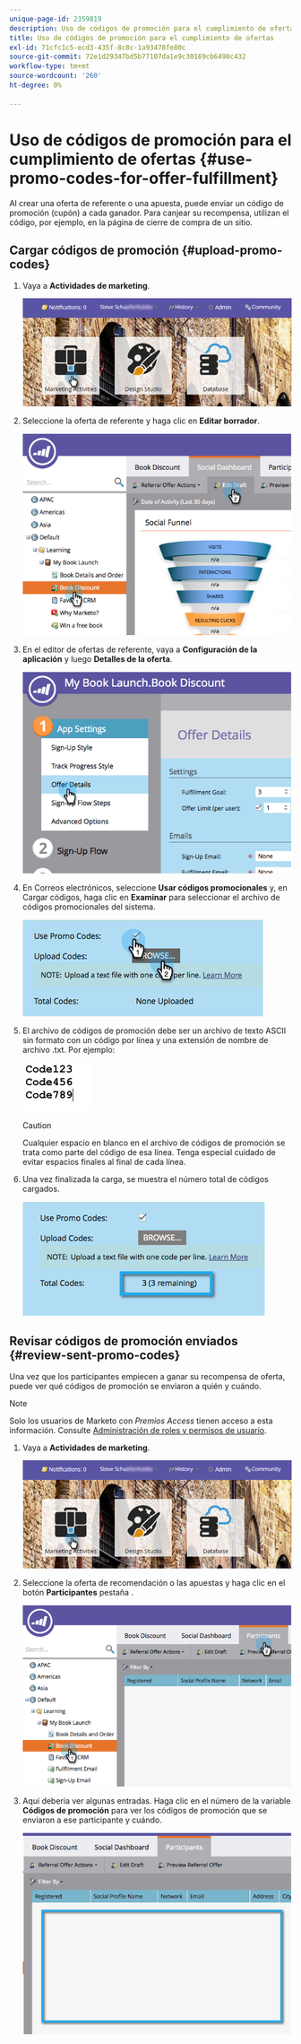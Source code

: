 ```yaml
---
unique-page-id: 2359819
description: Uso de códigos de promoción para el cumplimiento de ofertas - Documentos de Marketo - Documentación del producto
title: Uso de códigos de promoción para el cumplimiento de ofertas
exl-id: 71cfc1c5-ecd3-435f-8c8c-1a93478fe80c
source-git-commit: 72e1d29347bd5b77107da1e9c30169cb6490c432
workflow-type: tm+mt
source-wordcount: '260'
ht-degree: 0%

---
```


# Uso de códigos de promoción para el cumplimiento de ofertas {#use-promo-codes-for-offer-fulfillment}

Al crear una oferta de referente o una apuesta, puede enviar un código de promoción (cupón) a cada ganador. Para canjear su recompensa, utilizan el código, por ejemplo, en la página de cierre de compra de un sitio.

## Cargar códigos de promoción {#upload-promo-codes}

1. Vaya a **Actividades de marketing**.

   ![](assets/login-marketing-activities-2.png)

1. Seleccione la oferta de referente y haga clic en **Editar borrador**.

   ![](assets/image2015-4-22-11-3a16-3a45.png)

1. En el editor de ofertas de referente, vaya a **Configuración de la aplicación** y luego **Detalles de la oferta**.

   ![](assets/image2015-4-22-11-3a23-3a39.png)

1. En Correos electrónicos, seleccione **Usar códigos promocionales** y, en Cargar códigos, haga clic en **Examinar** para seleccionar el archivo de códigos promocionales del sistema.

   ![](assets/image2015-4-22-12-3a52-3a43.png)

1. El archivo de códigos de promoción debe ser un archivo de texto ASCII sin formato con un código por línea y una extensión de nombre de archivo .txt. Por ejemplo:

   ![](assets/image2015-4-22-13-3a2-3a23.png)

   >[!CAUTION]
   >
   >Cualquier espacio en blanco en el archivo de códigos de promoción se trata como parte del código de esa línea. Tenga especial cuidado de evitar espacios finales al final de cada línea.

1. Una vez finalizada la carga, se muestra el número total de códigos cargados.

   ![](assets/image2015-4-22-13-3a8-3a31.png)

## Revisar códigos de promoción enviados {#review-sent-promo-codes}

Una vez que los participantes empiecen a ganar su recompensa de oferta, puede ver qué códigos de promoción se enviaron a quién y cuándo.

>[!NOTE]
>
>Solo los usuarios de Marketo con _Premios Access_ tienen acceso a esta información. Consulte  [Administración de roles y permisos de usuario](/help/marketo/product-docs/administration/users-and-roles/managing-user-roles-and-permissions.md).

1. Vaya a **Actividades de marketing**.

   ![](assets/login-marketing-activities-2.png)

1. Seleccione la oferta de recomendación o las apuestas y haga clic en el botón **Participantes** pestaña .

   ![](assets/image2015-4-22-11-3a36-3a22.png)

1. Aquí debería ver algunas entradas. Haga clic en el número de la variable **Códigos de promoción** para ver los códigos de promoción que se enviaron a ese participante y cuándo.

   ![](assets/image2015-4-22-11-3a36-3a43.png)
